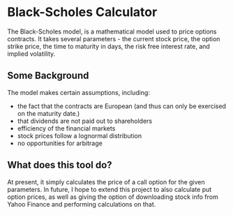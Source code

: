 # Black-Scholes Calculator

The Black-Scholes model, is a mathematical model used to price options contracts. It takes several parameters - the current stock price, the option strike price, the time to maturity
in days, the risk free interest rate, and implied volatility.

## Some Background

The model makes certain assumptions, including:

- the fact that the contracts are European (and thus can only be exercised on the maturity date.)
- that dividends are not paid out to shareholders
- efficiency of the financial markets
- stock prices follow a lognormal distribution
- no opportunities for arbitrage

## What does this tool do?

At present, it simply calculates the price of a call option for the given parameters. In future, I hope to extend this project to also calculate put option prices, as well 
as giving the option of downloading stock info from Yahoo Finance and performing calculations on that.
